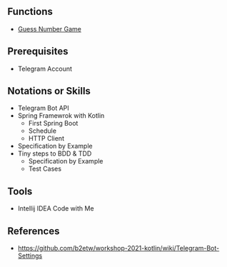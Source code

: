 ## Functions

* [Guess Number Game](https://github.com/b2etw/workshop-2021-1-kotlin/issues/1)

## Prerequisites

* Telegram Account

## Notations or Skills
* Telegram Bot API
* Spring Framewrok with Kotlin
    * First Spring Boot
    * Schedule
    * HTTP Client
* Specification by Example
* Tiny steps to BDD & TDD
  * Specification by Example
  * Test Cases

## Tools
* Intellij IDEA Code with Me

## References
* https://github.com/b2etw/workshop-2021-kotlin/wiki/Telegram-Bot-Settings
